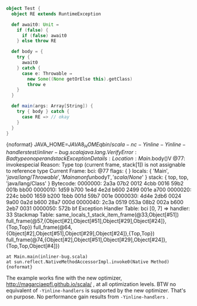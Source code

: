 ```scala
object Test {
  object RE extends RuntimeException

  def await0: Unit =
    if (false) {
      if (false) await0
    } else throw RE

  def body = {
    try {
      await0
    } catch {
      case e: Throwable ⇒
        new Some((None getOrElse this).getClass)
        throw e
    }
  }

  def main(args: Array[String]) {
    try { body } catch {
      case RE => // okay
    }
  }
}

```

{noformat}
JAVA_HOME=$JAVA8_HOME qbin/scala -nc -Yinline -Yinline-handlers  test/inliner-bug.scala
java.lang.VerifyError: Bad type on operand stack
Exception Details:
  Location:
    Main$.body()V @77: invokespecial
  Reason:
    Type top (current frame, stack[1]) is not assignable to reference type
  Current Frame:
    bci: @77
    flags: { }
    locals: { 'Main$', 'java/lang/Throwable', 'Main$$anonfun$body$1', 'scala/None$' }
    stack: { top, top, 'java/lang/Class' }
  Bytecode:
    0000000: 2a3a 07b2 0012 4cbb 0016 59b2 001b bb00
    0000010: 1d59 b700 1e4d 4e2d b600 2499 001e a700
    0000020: 224c bb00 1659 b200 1bbb 001d 59b7 001e
    0000030: 4d4e 2db6 0024 9a00 0a2d b600 28a7 000d
    0000040: 2c3a 0519 053a 08b2 002a b600 2eb7 0031
    0000050: 572b bf
  Exception Handler Table:
    bci [0, 7] => handler: 33
  Stackmap Table:
    same_locals_1_stack_item_frame(@33,Object[#51])
    full_frame(@57,{Object[#2],Object[#51],Object[#29],Object[#24]},{Top,Top})
    full_frame(@64,{Object[#2],Object[#51],Object[#29],Object[#24]},{Top,Top})
    full_frame(@74,{Object[#2],Object[#51],Object[#29],Object[#24]},{Top,Top,Object[#4]})

	at Main.main(inliner-bug.scala)
	at sun.reflect.NativeMethodAccessorImpl.invoke0(Native Method){noformat}

The example works fine with the new optimizer, http://magarciaepfl.github.io/scala/ , at all optimization levels. BTW no equivalent of `-Yinline-handlers` is supported by the new optimizer. That's on purpose. No performance gain results from `-Yinline-handlers` .

